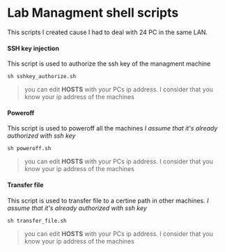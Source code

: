 # Lab Managment shell scripts
This scripts I created cause I had to deal with 24 PC in the same LAN.

#### SSH key injection
This script is used to authorize the ssh key of the managment machine
```
sh sshkey_authorize.sh
```
> you can edit **HOSTS** with your PCs ip address.
> I consider that you know your ip address of the machines

#### Poweroff
This script is used to poweroff all the machines 
*I assume that it's already authorized with ssh key*
```
sh poweroff.sh
```
> you can edit **HOSTS** with your PCs ip address.
> I consider that you know your ip address of the machines

#### Transfer file
This script is used to transfer file to a certine path in other machines.
*I assume that it's already authorized with ssh key*
```
sh transfer_file.sh
```
> you can edit **HOSTS** with your PCs ip address.
> I consider that you know your ip address of the machines